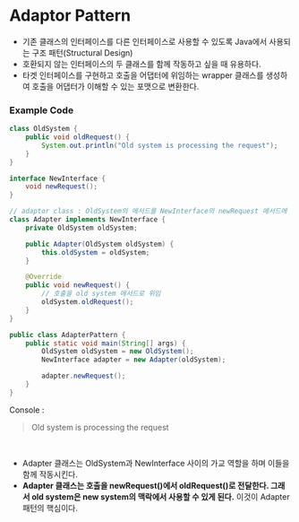 # Adaptor Pattern

- 기존 클래스의 인터페이스를 다른 인터페이스로 사용할 수 있도록 Java에서 사용되는 구조 패턴(Structural Design)
- 호환되지 않는 인터페이스의 두 클래스를 함께 작동하고 싶을 때 유용하다.
- 타겟 인터페이스를 구현하고 호출을 어댑터에 위임하는 wrapper 클래스를 생성하여 호출을 어댑터가 이해할 수 있는 포맷으로 변환한다.

### Example Code
```java
class OldSystem {
    public void oldRequest() {
        System.out.println("Old system is processing the request");
    }
}

interface NewInterface {
    void newRequest();
}

// adaptor class : OldSystem의 메서드를 NewInterface의 newRequest 메서드에 넣는다.
class Adapter implements NewInterface {
    private OldSystem oldSystem;

    public Adapter(OldSystem oldSystem) {
        this.oldSystem = oldSystem;
    }

    @Override
    public void newRequest() {
        // 호출을 old system 메서드로 위임
        oldSystem.oldRequest();
    }
}

public class AdapterPattern {
    public static void main(String[] args) {
        OldSystem oldSystem = new OldSystem();
        NewInterface adapter = new Adapter(oldSystem);

        adapter.newRequest();
    }
}
```
Console : 
> Old system is processing the request


<br>

- Adapter 클래스는 OldSystem과 NewInterface 사이의 가교 역할을 하며 이들을 함께 작동시킨다.
- **Adapter 클래스는 호출을 newRequest()에서 oldRequest()로 전달한다. 그래서 old system은 new system의 맥락에서 사용할 수 있게 된다.** 이것이 Adapter 패턴의 핵심이다.